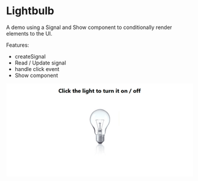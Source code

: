 # Lightbulb

A demo using a Signal and Show component to conditionally render elements
to the UI.

Features:

- createSignal
- Read / Update signal
- handle click event
- Show component

![lightbulb-result-gif](lightbulb-result.gif)
